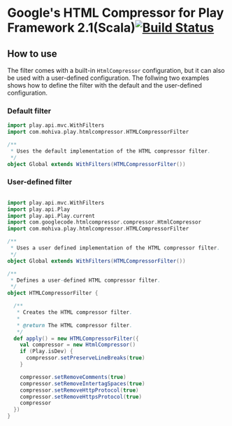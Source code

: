 # Google's HTML Compressor for Play Framework 2.1(Scala)[![Build Status](https://secure.travis-ci.org/mohiva/play-html-compressor.png)](http://travis-ci.org/mohiva/play-html-compressor)

## How to use

The filter comes with a built-in `HtmlCompressor` configuration, but it can also be used with a user-defined configuration. The follwing two examples shows how to define the filter with the default and the user-defined configuration.

### Default filter

```scala
import play.api.mvc.WithFilters
import com.mohiva.play.htmlcompressor.HTMLCompressorFilter

/**
 * Uses the default implementation of the HTML compressor filter.
 */
object Global extends WithFilters(HTMLCompressorFilter())
```

### User-defined filter

```scala

import play.api.mvc.WithFilters
import play.api.Play
import play.api.Play.current
import com.googlecode.htmlcompressor.compressor.HtmlCompressor
import com.mohiva.play.htmlcompressor.HTMLCompressorFilter

/**
 * Uses a user defined implementation of the HTML compressor filter.
 */
object Global extends WithFilters(HTMLCompressorFilter())

/**
 * Defines a user-defined HTML compressor filter.
 */
object HTMLCompressorFilter {

  /**
   * Creates the HTML compressor filter.
   *
   * @return The HTML compressor filter.
   */
  def apply() = new HTMLCompressorFilter({
    val compressor = new HtmlCompressor()
    if (Play.isDev) {
      compressor.setPreserveLineBreaks(true)
    }

    compressor.setRemoveComments(true)
    compressor.setRemoveIntertagSpaces(true)
    compressor.setRemoveHttpProtocol(true)
    compressor.setRemoveHttpsProtocol(true)
    compressor
  })
}

```
